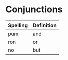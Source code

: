 # Conjunctions
| Spelling | Definition |
| -------- | ---------- |
| pum | and |
| ron | or |
| no | but |
